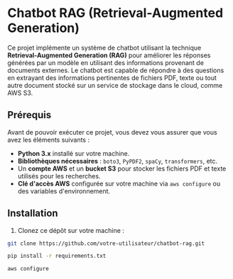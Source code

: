 # Chatbot RAG (Retrieval-Augmented Generation)

Ce projet implémente un système de chatbot utilisant la technique **Retrieval-Augmented Generation (RAG)** pour améliorer les réponses générées par un modèle en utilisant des informations provenant de documents externes. Le chatbot est capable de répondre à des questions en extrayant des informations pertinentes de fichiers PDF, texte ou tout autre document stocké sur un service de stockage dans le cloud, comme AWS S3.

## Prérequis

Avant de pouvoir exécuter ce projet, vous devez vous assurer que vous avez les éléments suivants :

- **Python 3.x** installé sur votre machine.
- **Bibliothèques nécessaires** : `boto3`, `PyPDF2`, `spaCy`, `transformers`, etc.
- Un **compte AWS** et un **bucket S3** pour stocker les fichiers PDF et texte utilisés pour les recherches.
- **Clé d'accès AWS** configurée sur votre machine via `aws configure` ou des variables d'environnement.

## Installation

1. Clonez ce dépôt sur votre machine :

```bash
git clone https://github.com/votre-utilisateur/chatbot-rag.git

pip install -r requirements.txt

aws configure
